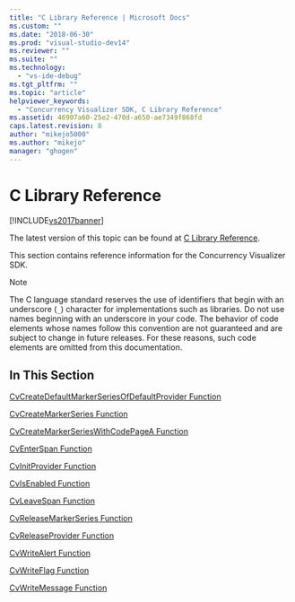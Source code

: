```yaml
---
title: "C Library Reference | Microsoft Docs"
ms.custom: ""
ms.date: "2018-06-30"
ms.prod: "visual-studio-dev14"
ms.reviewer: ""
ms.suite: ""
ms.technology: 
  - "vs-ide-debug"
ms.tgt_pltfrm: ""
ms.topic: "article"
helpviewer_keywords: 
  - "Concurrency Visualizer SDK, C Library Reference"
ms.assetid: 46907a60-25e2-470d-a650-ae7349f868fd
caps.latest.revision: 8
author: "mikejo5000"
ms.author: "mikejo"
manager: "ghogen"
---
```

# C Library Reference
[!INCLUDE[vs2017banner](../includes/vs2017banner.md)]

The latest version of this topic can be found at [C Library Reference](https://docs.microsoft.com/visualstudio/profiling/c-library-reference).  
  
This section contains reference information for the Concurrency Visualizer SDK.  
  
> [!NOTE]
>  The C language standard reserves the use of identifiers that begin with an underscore (`_`) character for implementations such as libraries. Do not use names beginning with an underscore in your code. The behavior of code elements whose names follow this convention are not guaranteed and are subject to change in future releases. For these reasons, such code elements are omitted from this documentation.  
  
## In This Section  
 [CvCreateDefaultMarkerSeriesOfDefaultProvider Function](../profiling/cvcreatedefaultmarkerseriesofdefaultprovider-function.md)  
  
 [CvCreateMarkerSeries Function](../profiling/cvcreatemarkerseries-function.md)  
  
 [CvCreateMarkerSeriesWithCodePageA Function](../profiling/cvcreatemarkerserieswithcodepagea-function.md)  
  
 [CvEnterSpan Function](../profiling/cventerspan-function.md)  
  
 [CvInitProvider Function](../profiling/cvinitprovider-function.md)  
  
 [CvIsEnabled Function](../profiling/cvisenabled-function.md)  
  
 [CvLeaveSpan Function](../profiling/cvleavespan-function.md)  
  
 [CvReleaseMarkerSeries Function](../profiling/cvreleasemarkerseries-function.md)  
  
 [CvReleaseProvider Function](../profiling/cvreleaseprovider-function.md)  
  
 [CvWriteAlert Function](../profiling/cvwritealert-function.md)  
  
 [CvWriteFlag Function](../profiling/cvwriteflag-function.md)  
  
 [CvWriteMessage Function](../profiling/cvwritemessage-function.md)



